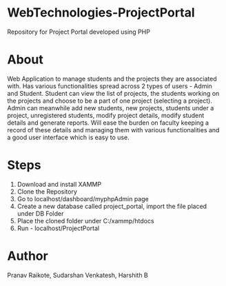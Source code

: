 # WebTechnologies-ProjectPortal
Repository for Project Portal developed using PHP

# About
Web Application to manage students and the projects they are associated with. Has various functionalities spread across 2 types of users - Admin and Student. Student can view the list of projects, the students working on the projects and choose to be a part of one project (selecting a project). Admin can meanwhile add new students, new projects, students under a project, unregistered students, modify project details, modify student details and generate reports. Will ease the burden on faculty keeping a record of these details and managing them with various functionalities and a good user interface which is easy to use.

# Steps 
1) Download and install XAMMP <br>
2) Clone the Repository  <br>
3) Go to localhost/dashboard/myphpAdmin page <br>
4) Create a new database called project_portal, import the file placed under DB Folder <br>
5) Place the cloned folder under C:/xammp/htdocs <br>
6) Run - localhost/ProjectPortal  <br>

# Author
Pranav Raikote, Sudarshan Venkatesh, Harshith B 
